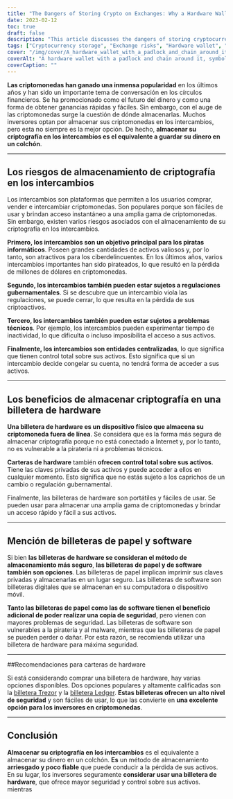 ```yaml
---
title: "The Dangers of Storing Crypto on Exchanges: Why a Hardware Wallet is Safer"
date: 2023-02-12
toc: true
draft: false
description: "This article discusses the dangers of storing cryptocurrency on exchanges, explaining why it is equivalent to storing money in a mattress, and highlights the benefits of using a hardware wallet for secure storage."
tags: ["Cryptocurrency storage", "Exchange risks", "Hardware wallet", "Cybersecurity", "Investing in crypto", "Safe storage", "Private keys", "Portable wallets", "Government regulation"]
cover: "/img/cover/A_hardware_wallet_with_a_padlock_and_chain_around_it_symbol.png"
coverAlt: "A hardware wallet with a padlock and chain around it, symbolizing the security of storing cryptocurrency in a hardware wallet."
coverCaption: ""
---
```


 **Las criptomonedas han ganado una inmensa popularidad** en los últimos años y han sido un importante tema de conversación en los círculos financieros. Se ha promocionado como el futuro del dinero y como una forma de obtener ganancias rápidas y fáciles. Sin embargo, con el auge de las criptomonedas surge la cuestión de dónde almacenarlas. Muchos inversores optan por almacenar sus criptomonedas en los intercambios, pero esta no siempre es la mejor opción. De hecho, **almacenar su criptografía en los intercambios es el equivalente a guardar su dinero en un colchón**.  ______  ## Los riesgos de almacenamiento de criptografía en los intercambios  Los intercambios son plataformas que permiten a los usuarios comprar, vender e intercambiar criptomonedas. Son populares porque son fáciles de usar y brindan acceso instantáneo a una amplia gama de criptomonedas. Sin embargo, existen varios riesgos asociados con el almacenamiento de su criptografía en los intercambios.  **Primero, los intercambios son un objetivo principal para los piratas informáticos**. Poseen grandes cantidades de activos valiosos y, por lo tanto, son atractivos para los ciberdelincuentes. En los últimos años, varios intercambios importantes han sido pirateados, lo que resultó en la pérdida de millones de dólares en criptomonedas.  **Segundo, los intercambios también pueden estar sujetos a regulaciones gubernamentales**. Si se descubre que un intercambio viola las regulaciones, se puede cerrar, lo que resulta en la pérdida de sus criptoactivos.  **Tercero, los intercambios también pueden estar sujetos a problemas técnicos**. Por ejemplo, los intercambios pueden experimentar tiempo de inactividad, lo que dificulta o incluso imposibilita el acceso a sus activos.  **Finalmente, los intercambios son entidades centralizadas**, lo que significa que tienen control total sobre sus activos. Esto significa que si un intercambio decide congelar su cuenta, no tendrá forma de acceder a sus activos.  ______  ## Los beneficios de almacenar criptografía en una billetera de hardware  **Una billetera de hardware es un dispositivo físico que almacena su criptomoneda fuera de línea**. Se considera que es la forma más segura de almacenar criptografía porque no está conectado a Internet y, por lo tanto, no es vulnerable a la piratería ni a problemas técnicos.  **Carteras de hardware** también **ofrecen control total sobre sus activos**. Tiene las claves privadas de sus activos y puede acceder a ellos en cualquier momento. Esto significa que no estás sujeto a los caprichos de un cambio o regulación gubernamental.  Finalmente, las billeteras de hardware son portátiles y fáciles de usar. Se pueden usar para almacenar una amplia gama de criptomonedas y brindar un acceso rápido y fácil a sus activos.  ______  ## Mención de billeteras de papel y software  Si bien **las billeteras de hardware se consideran el método de almacenamiento más seguro**, **las billeteras de papel y de software también son opciones**. Las billeteras de papel implican imprimir sus claves privadas y almacenarlas en un lugar seguro. Las billeteras de software son billeteras digitales que se almacenan en su computadora o dispositivo móvil.  **Tanto las billeteras de papel como las de software tienen el beneficio adicional de poder realizar una copia de seguridad**, pero vienen con mayores problemas de seguridad. Las billeteras de software son vulnerables a la piratería y al malware, mientras que las billeteras de papel se pueden perder o dañar. Por esta razón, se recomienda utilizar una billetera de hardware para máxima seguridad.  ______  ##Recomendaciones para carteras de hardware  Si está considerando comprar una billetera de hardware, hay varias opciones disponibles. Dos opciones populares y altamente calificadas son la [billetera Trezor](https://amzn.to/3xfyuEM) y la [billetera Ledger](https://amzn.to/3jSMyRE). **Estas billeteras ofrecen un alto nivel de seguridad** y son fáciles de usar, lo que las convierte en **una excelente opción para los inversores en criptomonedas**.  ______  ## Conclusión  **Almacenar su criptografía en los intercambios** es el equivalente a almacenar su dinero en un colchón. **Es** un método de almacenamiento **arriesgado y poco fiable** que puede conducir a la pérdida de sus activos. En su lugar, los inversores seguramente **considerar usar una billetera de hardware**, que ofrece mayor seguridad y control sobre sus activos. mientras
